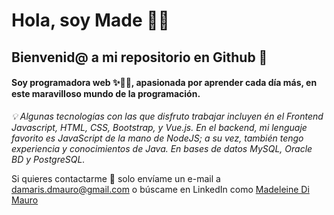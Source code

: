 # Hola, soy Made 🌟👋
## Bienvenid@ a mi repositorio en Github 🌈

#### Soy programadora web ✨👩‍💻, apasionada por aprender cada día más, en este maravilloso mundo de la programación. 
_💡 Algunas tecnologías con las que disfruto trabajar incluyen én el Frontend Javascript, HTML, CSS, Bootstrap, y Vue.js. 
En el backend, mi lenguaje favorito es JavaScript de la mano de NodeJS; a su vez, también tengo experiencia y conocimientos de Java. En bases de datos MySQL, Oracle BD y PostgreSQL._

Si quieres contactarme 🎈 solo envíame un e-mail a damaris.dmauro@gmail.com o búscame en LinkedIn como [Madeleine Di Mauro](https://www.linkedin.com/in/made-di-mauro/)

<!--
**MadeDiMauro/MadeDiMauro** is a ✨ _special_ ✨ repository because its `README.md` (this file) appears on your GitHub profile.

Here are some ideas to get you started:

- 🔭 I’m currently working on ...
- 🌱 I’m currently learning ...
- 👯 I’m looking to collaborate on ...
- 🤔 I’m looking for help with ...
- 💬 Ask me about ...
- 📫 How to reach me: ...
- 😄 Pronouns: ...
- ⚡ Fun fact: ...
-->
